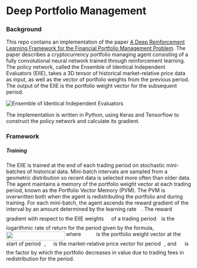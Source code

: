 # Deep Portfolio Management

### Background
This repo contains an implementation of the paper [A Deep Reinforcement Learning Framework for the Financial Portfolio Management Problem](https://arxiv.org/pdf/1706.10059.pdf). The paper describes a cryptocurrency portfolio managing agent consisting of a fully convolutional neural network trained through reinforcement learning. The policy network, called the Ensemble of Identical Independent Evaluators (EIIE), takes a 3D tensor of historical market-relative price data as input, as well as the vector of portfolio weights from the previous period. The output of the EIIE is the portfolio weight vector for the subsequent period. 

![Ensemble of Identical Independent Evaluators](https://i.imgur.com/vbebH1c.png)

The implementation is written in Python, using Keras and Tensorflow to construct the policy network and calculate its gradient.

### Framework
##### Training
The EIIE is trained at the end of each trading period on stochastic mini-batches of historical data.
Mini-batch intervals are sampled from a geometric distribution so recent data is selected more often than older data. The agent maintains a memory of the portfolio weight vector at each trading period, known as the Portfolio Vector Memory (PVM). The PVM is overwritten both when the agent is redistributing the portfolio and during training. For each mini-batch, the agent ascends the reward gradient of the interval by an amount determined by the learning rate <img src="https://raw.githubusercontent.com/EthanBraun/DeepPortfolioManagement/master/svgs/fd8be73b54f5436a5cd2e73ba9b6bfa9.svg?invert_in_darkmode&sanitize=true" align=middle width=9.553335pt height=22.745910000000016pt/>. The reward gradient with respect to the EIIE weights <img src="https://raw.githubusercontent.com/EthanBraun/DeepPortfolioManagement/master/svgs/1f9fba1e48d4c49a6c5797348692dae8.svg?invert_in_darkmode&sanitize=true" align=middle width=12.635370000000002pt height=22.745910000000016pt/> of a trading period <img src="https://raw.githubusercontent.com/EthanBraun/DeepPortfolioManagement/master/svgs/4f4f4e395762a3af4575de74c019ebb5.svg?invert_in_darkmode&sanitize=true" align=middle width=5.9139630000000025pt height=20.14650000000001pt/> is the logarithmic rate of return for the period given by the formula, 
<img src="https://raw.githubusercontent.com/EthanBraun/DeepPortfolioManagement/master/svgs/69638df5a3699d49b88cb55142536baa.svg?invert_in_darkmode&sanitize=true" align=middle width=158.75359500000002pt height=24.56552999999997pt/>
where <img src="https://raw.githubusercontent.com/EthanBraun/DeepPortfolioManagement/master/svgs/3b20867687e9b5bec3d45e0fe50dc663.svg?invert_in_darkmode&sanitize=true" align=middle width=33.4356pt height=14.102549999999994pt/> is the portfolio weight vector at the start of period <img src="https://raw.githubusercontent.com/EthanBraun/DeepPortfolioManagement/master/svgs/371fd45e7034625fe91e89b9280894a2.svg?invert_in_darkmode&sanitize=true" align=middle width=5.9139630000000025pt height=20.14650000000001pt/>, <img src="./svgs/371fd45e7034625fe91e89b9280894a2.svg?invert_in_darkmode&sanitize=true" align=middle width=12.976590000000002pt height=14.102549999999994pt/> is the market-relative price vector for period <img src="./svgs/4f4f4e395762a3af4575de74c019ebb5.svg?invert_in_darkmode&sanitize=true" align=middle width=5.9139630000000025pt height=20.14650000000001pt/>, and <img src="https://raw.githubusercontent.com/EthanBraun/DeepPortfolioManagement/master/svgs/7febcd8fabfac849c47f1b52dbd43d9a.svg?invert_in_darkmode&sanitize=true" align=middle width=14.815185000000001pt height=14.102549999999994pt/> is the factor by which the portfolio decreases in value due to trading fees in redistribution for the period.
